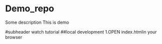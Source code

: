 # Demo_repo
Some description
This is demo

#subheader
watch tutorial
##local development 
1.OPEN index.htmlin your browser